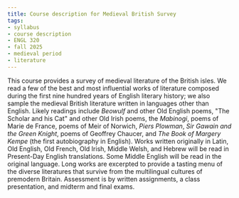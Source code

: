 ```yaml
---
title: Course description for Medieval British Survey
tags:
- syllabus
- course description
- ENGL 320
- fall 2025
- medieval period
- literature
---
```


This course provides a survey of medieval literature of the British isles.
We read a few of the best and most influential works of literature composed during the first nine hundred years of English literary history;
we also sample the medieval British literature written in languages other than English.
Likely readings include *Beowulf* and other Old English poems, "The Scholar and his Cat" and other Old Irish poems, the *Mabinogi*, poems of Marie de France, poems of Meir of Norwich, *Piers Plowman*, *Sir Gawain and the Green Knight*, poems of Geoffrey Chaucer, and *The Book of Margery Kempe* (the first autobiography in English).
Works written originally in Latin, Old English, Old French, Old Irish, Middle Welsh, and Hebrew will be read in Present-Day English translations.
Some Middle English will be read in the original language.
Long works are excerpted to provide a tasting menu of the diverse literatures that survive from the multilingual cultures of premodern Britain.
Assessment is by written assignments, a class presentation, and midterm and final exams.
